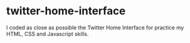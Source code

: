 # twitter-home-interface
I coded as close as possible the Twitter Home Interface for practice my HTML, CSS and Javascript skills.
